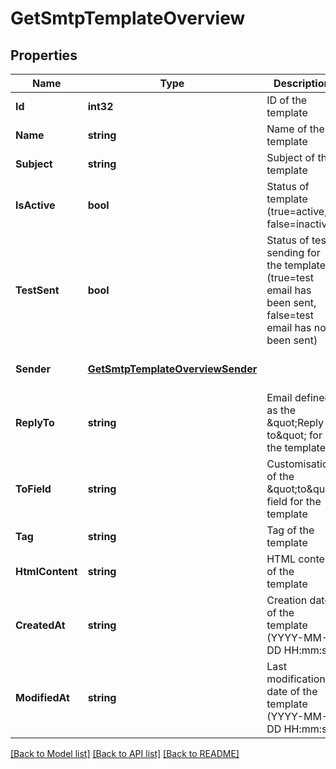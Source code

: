 # GetSmtpTemplateOverview

## Properties
Name | Type | Description | Notes
------------ | ------------- | ------------- | -------------
**Id** | **int32** | ID of the template | [default to null]
**Name** | **string** | Name of the template | [default to null]
**Subject** | **string** | Subject of the template | [default to null]
**IsActive** | **bool** | Status of template (true&#x3D;active, false&#x3D;inactive) | [default to null]
**TestSent** | **bool** | Status of test sending for the template (true&#x3D;test email has been sent, false&#x3D;test email has not been sent) | [default to null]
**Sender** | [**GetSmtpTemplateOverviewSender**](GetSmtpTemplateOverviewSender.md) |  | [optional] [default to null]
**ReplyTo** | **string** | Email defined as the \&quot;Reply to\&quot; for the template | [default to null]
**ToField** | **string** | Customisation of the \&quot;to\&quot; field for the template | [default to null]
**Tag** | **string** | Tag of the template | [default to null]
**HtmlContent** | **string** | HTML content of the template | [default to null]
**CreatedAt** | **string** | Creation date of the template (YYYY-MM-DD HH:mm:ss) | [default to null]
**ModifiedAt** | **string** | Last modification date of the template (YYYY-MM-DD HH:mm:ss) | [default to null]

[[Back to Model list]](../README.md#documentation-for-models) [[Back to API list]](../README.md#documentation-for-api-endpoints) [[Back to README]](../README.md)


